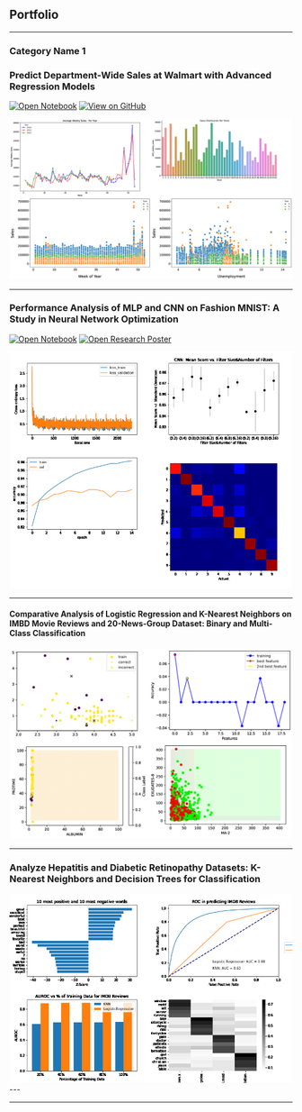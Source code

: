 ## Portfolio

---

### Category Name 1 

### Predict Department-Wide Sales at Walmart with Advanced Regression Models

[![Open Notebook](https://img.shields.io/badge/Jupyter-Open_Notebook-blue?logo=Jupyter)](https://github.com/dgebenicolas/Walmart-Stores-Sales-Predictions/blob/main/Walmart_Sales_Forecasting.ipynb)
[![View on GitHub](https://img.shields.io/badge/GitHub-View_on_GitHub-blue?logo=GitHub)](https://github.com/dgebenicolas/Walmart-Stores-Sales-Predictions)

<center><img src="images/combined_plots6.png"/></center>

---
### Performance Analysis of MLP and CNN on Fashion MNIST: A Study in Neural Network Optimization
[![Open Notebook](https://img.shields.io/badge/Jupyter-Open_Notebook-blue?logo=Jupyter)](projects/COMP551_A3.html)
[![Open Research Poster](https://img.shields.io/badge/PDF-Open_Research_Poster-blue?logo=adobe-acrobat-reader&logoColor=white)](pdf/551report3.pdf)
<center><img src="images/combined_plotsNN.png"/></center>

---
#### Comparative Analysis of Logistic Regression and K-Nearest Neighbors on IMBD Movie Reviews and 20-News-Group Dataset: Binary and Multi-Class Classification
<center><img src="images/combined_plots3.png"/></center>

---
### Analyze Hepatitis and Diabetic Retinopathy Datasets: K-Nearest Neighbors and Decision Trees for Classification
<center><img src="images/combined_plots2.png"/></center>
---





---

